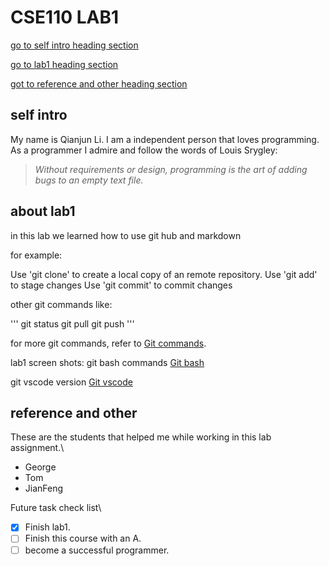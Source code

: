 # CSE110 LAB1

[go to self intro heading section](#self-intro)

[go to lab1 heading section](#about-lab1)

[got to reference and other heading section](#reference-and-other)


## self intro

My name is Qianjun Li. I am a independent person that loves programming. As a programmer I admire and follow the words of Louis Srygley:
> *Without requirements or design, programming is the art of adding bugs to an empty text file.*

## about lab1

in this lab we learned how to use git hub and markdown

for example:

Use 'git clone' to create a local copy of an remote repository.
Use 'git add' to stage changes
Use 'git commit' to commit changes

other git commands like:

'''
git status
git pull
git push
'''

for more git commands, refer to [Git commands](http://guides.beanstalkapp.com/version-control/common-git-commands.html).

lab1 screen shots:
git bash commands [Git bash](pictures/MINGW64__d_cse_cse110_cs110-lab1%202021_4_1%208_25_35.png)

git vscode version [Git vscode](pictures/.gitignore%20-%20cs110-lab1%20-%20Visual%20Studio%20Code%20[Administrator]%202021_4_1%208_53_47.png)

## reference and other

These are the students that helped me while working in this lab assignment.\
- George
- Tom
- JianFeng

Future task check list\
-[x] Finish lab1.
-[ ] Finish this course with an A.
-[ ] become a successful programmer.
